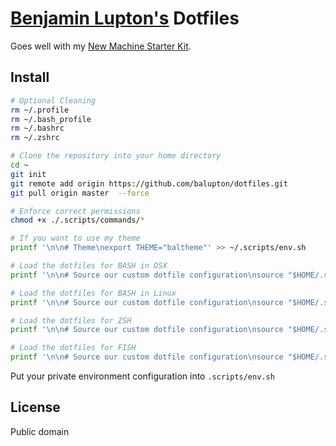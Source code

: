 # [Benjamin Lupton's](http://balupton.com) Dotfiles

Goes well with my [New Machine Starter Kit](https://gist.github.com/balupton/5259595).


## Install

``` bash
# Optional Cleaning
rm ~/.profile
rm ~/.bash_profile
rm ~/.bashrc
rm ~/.zshrc

# Clone the repository into your home directory
cd ~
git init
git remote add origin https://github.com/balupton/dotfiles.git
git pull origin master  --force

# Enforce correct permissions
chmod +x ./.scripts/commands/*

# If you want to use my theme
printf '\n\n# Theme\nexport THEME="baltheme"' >> ~/.scripts/env.sh

# Load the dotfiles for BASH in OSX
printf '\n\n# Source our custom dotfile configuration\nsource "$HOME/.scripts/init.sh"' >> ~/.bash_profile

# Load the dotfiles for BASH in Linux
printf '\n\n# Source our custom dotfile configuration\nsource "$HOME/.scripts/init.sh"' >> ~/.bashrc

# Load the dotfiles for ZSH
printf '\n\n# Source our custom dotfile configuration\nsource "$HOME/.scripts/init.sh"' >> ~/.zshrc

# Load the dotfiles for FISH
printf '\n\n# Source our custom dotfile configuration\nsource "$HOME/.scripts/init.fish"' >> ~/.scripts/init.fish
```

Put your private environment configuration into `.scripts/env.sh`


## License

Public domain
